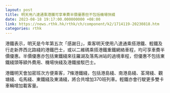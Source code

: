 ```yaml
---
layout: post
title: 明天用八達通乘港鐵可享車費半價優惠但不包括機場快綫
date: 2023-08-18 19:17:00.000000000 +08:00
link: https://news.rthk.hk/rthk/ch/component/k2/1714119-20230818.htm
categories: rthk
---
```


港鐵表示，明天是今年第五次「感謝日」，乘客明天使用八達通乘搭港鐵、輕鐵及行走新界西北路綫的港鐵巴士，或以二維碼乘搭港鐵重鐵網絡車程，均可享車費半價優惠。半價優惠亦包括東鐵綫來往羅湖及落馬洲站的過境車程，但優惠不包括東鐵綫頭等額外費用、機場快綫及港鐵接駁巴士。

港鐵明天會加密班次方便乘客，7條港鐵綫，包括港島綫、南港島綫、荃灣綫、觀塘綫、屯馬綫、東鐵綫及東涌綫，將合共增加370班列車。輕鐵亦會行駛更多雙卡車輛增加載客量。
